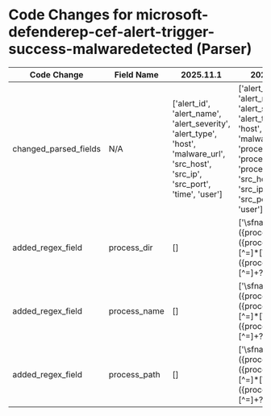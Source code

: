 # Code Changes for microsoft-defenderep-cef-alert-trigger-success-malwaredetected (Parser)

| Code Change | Field Name | 2025.11.1 | 2025.12.1 |
|-------------|------------|-----------|------------|
| changed_parsed_fields | N/A | ['alert_id', 'alert_name', 'alert_severity', 'alert_type', 'host', 'malware_url', 'src_host', 'src_ip', 'src_port', 'time', 'user'] | ['alert_id', 'alert_name', 'alert_severity', 'alert_type', 'host', 'malware_url', 'process_dir', 'process_name', 'process_path', 'src_host', 'src_ip', 'src_port', 'time', 'user'] |
| added_regex_field | process_dir | [] | ['\sfname=({process_path}({process_dir}[^=]*[\\\/]+)?({process_name}[^=]+?)) cs1='] |
| added_regex_field | process_name | [] | ['\sfname=({process_path}({process_dir}[^=]*[\\\/]+)?({process_name}[^=]+?)) cs1='] |
| added_regex_field | process_path | [] | ['\sfname=({process_path}({process_dir}[^=]*[\\\/]+)?({process_name}[^=]+?)) cs1='] |